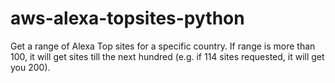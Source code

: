 aws-alexa-topsites-python
=========================

Get a range of Alexa Top sites for a specific country. If range is more than 100, it will get sites till the next hundred (e.g. if 114 sites requested, it will get you 200).
